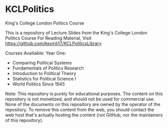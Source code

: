 # KCLPolitics
King's College London Politics Course

This is a repository of Lecture Slides from the King's College London Politics Course
For Reading Material, Visit https://github.com/kevinli17/KCLPoliticsLibrary

Courses Availiable:
Year One:
- Comparing Political Systems
- Fundamentals of Politics Research
- Introduction to Political Theory
- Statistics for Political Science I
- World Politics Since 1945

Note: This repository is purely for educational purposes. The content on this repository is not monetized, and should not be used for commercial use. None of the documents on this repository are owned by the operator of the repository. To remove this content from the web, you should contact the web host that's actually hosting the content (not GitHub, nor the maintainers of this repository).
